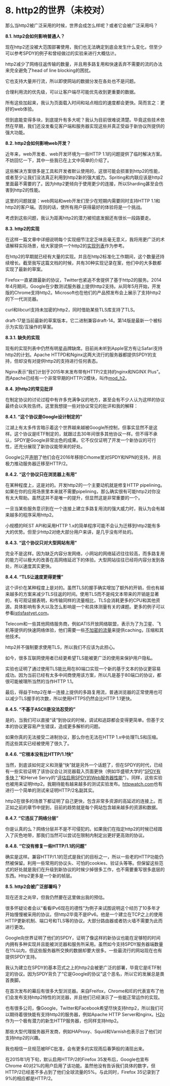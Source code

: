 # 8. http2的世界（未校对）

那么当http2被广泛采用的时候，世界会成怎么样呢？或者它会被广泛采用吗？

**8.1. http2会如何影响普通人？**

现在http2还没被大范围部署使用，我们也无法确定到底会发生什么变化，但至少可以参考SPDY的例子和曾经做过的实验来进行大概估计。

http2减少了网络往返传输的数量，并且用多路复用和快速丢弃不需要的流的办法来完全避免了head of line blocking的困扰。

它也支持大量并行流，所以即使网站的数据分发在各处也不是问题。

合理利用流的优先级，可以让客户端尽可能优先收到更重要的数据。

所有这些加起来，我认为页面载入时间和站点相应的速度都会更快。简而言之：更好的web体验。

但到底能变得多块，到底提升有多大呢？我认为目前很难说清楚。毕竟这些技术依然在早期，我们还没发看见客户端和服务器实现这些并真正受益于新协议所提供的强大功能。

**8.2. http2会如何影响web开发？**

近年来，web开发者、web开发环境为一些HTTP 1.1的问题提供了临时解决方案。不妨回忆一下，其中一些我已在上文中简单的介绍了。

这些解决方案很多是工具和开发者默认使用的，这很可能会损害到http2的性能，或者至少让我们没法真正利用到http2新的强大威力。Spriting和内联应该是http2里面最不需要的了。因为http2更倾向于使用更少的连接，所以Sharding甚至会伤害到http2的性能。

这里的问题就是：web网站和web开发们至少在短期内需要同时支持HTTP 1.1和http2的客户端。否则的话，使所有用户获得最好的体验将是一个挑战。

考虑到这些问题，我认为距离http2的潜力被彻底发掘还有很长一段路要走。

**8.3. http2的实现**

在这样一篇文章中详细说明每个实现细节注定乏味且毫无意义，我将用更广泛的术语解释实际场景，给大家提供一个http2的[实现列表](https://github.com/http2/http2-spec/wiki/Implementations)作为参考。

在http2的早期就已经有大量的实现。并且在http2标准化工作期间，这个数量还持续增长。截至我写这篇文档的时候，共有30种实现记录在案，他们中的大多数都实现了最新的草案。

Firefox一直紧跟最新的协议，Twitter也紧追不舍提供了基于http2的服务。2014年4月期间，Google在少数测试服务器上提供http2支持。从同年5月开始，开发版的Chrome支持http2。Microsoft也在他们的产品预发布会上展示了支持http2的下一代浏览器。

curl和libcurl支持未加密的http2，同时借助某些TLS库支持了TLS。

draft-17是当前最新的草案版本，它二进制兼容draft-14。第14版是最新一个被标示为实现/互操作的草案。<!-- 这段需要review -->

**8.3.1. 缺失的实现**

现有的实现列表中仍然有明星品牌缺席。目前尚未听到Apple官方有让Safari支持http2的计划。Apache HTTPD和Nginx这两大流行的服务器都提供SPDY的支持，但却没有对提供http2的支持进行任何表态。

Nginx表示“我们计划于2015年末发布带有HTTP/2支持的nginx和NGINX Plus”。而Apache已经有一个非常早期的HTTP/2模块，叫作[mod_h2](https://icing.github.io/mod_h2/)。

**8.4. 对http2的常见批评**

在制定协议的讨论过程中有许多充满争议的地方，甚至会有不少人认为这样的协议最终会以失败告终。这里我想提一些对协议常见的批评和我的解释：

**8.4.1. “这个协议是Google设计制定的”**

江湖上有太多传言暗示着这个世界越来越被Google所控制，但事实显然不是这样。这个协议是IETF制定的，就跟过去30年间很多其他协议一样。但不得不承认，SPDY是Google非常出色的成果。它不仅仅证明了开发一个新协议的可行性，还充分展现了新协议能带来的好处。

Google公开[声明](http://blog.chromium.org/2015/02/hello-http2-goodbye-spdy-http-is_9.html)了他们会在2016年移除Crhome里对SPDY和NPN的支持，并且极力推动服务器迁移至HTTP/2。

**8.4.2. “这个协议只在浏览器上有用”**

在某种程度上，这是对的。开发http2的一个主要动机就是修复HTTP pipelining。如果在你的应用场景里本来就不需要pipelining，那么确实很有可能http2对你没有太大帮助。虽然这并不是唯一的提升，但显然这是非常重要的一个。

一旦当某些服务意识到在一个连接上建立多路复用流的强大威力时，我认为会有越来越多的程序采用http2。

小规模的REST API和采用HTTP 1.x的简单程序可能不会认为迁移到http2能有多大的优势。但至少http2对绝大部分用户来讲，是几乎没有坏处的。

**8.4.3. “这个协议只对大型网站有用”**

完全不是这样。因为缺乏内容分发网络，小网站的网络延迟往往较高，而多路复用的能力可以极大的改善在高网络延迟下的体验。大型网站往往已经将内容分发到各处，所以速度其实更快。

**8.4.4. “TLS让速度更得更慢”**

这个评价在某种程度上是对的。虽然TLS的握手确实增加了额外的开销，但也有越来越多的方案来减少TLS往返的时间。使用TLS而不是纯文本带来的开销是显著的，有可观证据表明，和传输同样的流量相比，TLS会消耗更多的CPU和其他资源。具体影响有多大以及怎么影响是一个和具体测量有关的课题。更多的例子可以参看[istlsfastyet.com](http://istlsfastyet.com)。

Telecom和一些其他网络服务商，例如ATIS开放网络联盟，表示为了为卫星、飞机等提供的快速网络体验，他们需要一些[不加密的流量](http://www.atis.org/openweballiance/docs/OWAKickoffSlides051414.pdf )来提供caching，压缩和其他技术。

http2并不强制要求使用TLS，所以我们不应该为此担心。

如今，很多互联网使用者已经更希望TLS能被更广泛的使用来保护用户隐私。

实验也证明了通过使用TLS能比用在80端口实现一个新的基于文本的协议更容易成功。因为当前已经有太多中间商使用该方案，所以凡是基于80端口的协议，都很可能被理所当然的当作HTTP 1.1。

最后，得益于http2在单一连接上提供的多路复用流，普通浏览器的正常使用也可以减少TLS握手的次数，所以使用HTTPS仍然会比HTTP 1.1更快。

**8.4.5. “不基于ASCII是没法忍受的”**

是的，当我们可以直接“读”到协议的时候，调试和追踪都会变得更简单。但基于文本的协议更容易产生错误，造成更多解析的问题。

如果你真的无法接受二进制协议，那么你也无法在HTTP 1.x中处理TLS和压缩。而这些其实已经被使用了很久了。

**8.4.6. “它根本没有比HTTP/1.1快”**

当然，到底该如何定义和测量“快”就是另外一个话题了，但在SPDY的时代，已经有一些实验证明了该协议会让浏览器载入页面更快（例如华盛顿大学的“[SPDY有多快？](https://www.usenix.org/system/files/conference/nsdi14/nsdi14-paper-wang_xiao_sophia.pdf)”和Hervé Servy的“[评估启用SPDY的Web服务器性能](http://www.neotys.com/blog/performance-of-spdy-enabled-web-servers/)”）。同样，这些实验也被用来证明http2。我期待能有越来越多的测试实验发布。[httpwatch.com](http://blog.httpwatch.com/2015/01/16/a-simple-performance-comparison-of-https-spdy-and-http2/)也有进行一个简单的测试来证明HTTP/2名副其实。

http2在很多的场景下都证明了自己更快，包含非常多资源的高延迟的连接上。而正如之前的章节中提到，目前的趋势就是每个网站包含越来越多的资源和数据。

**8.4.7. “它违反了网络分层”**

你是认真的么？网络分层并不是不可侵犯的。如果我们在指定http2的时候已经踏入了灰色地带，那我们当然可以尝试在限制内制定出更好更高效的协议。


**8.4.8. “它没有修复一些HTTP/1.1的问题”**

确实是这样。兼容HTTP/1.1的范式是我们的目标之一，所以一些老的HTTP功能仍然被保留。利用一些常用的协议头、可怕的cookies、验证头等等。但保留这些范式的好处就是我们在升级到新协议的时候少掉很多工作，也不需要重写很多底层的东西。Http2更多是一个新的帧层。

**8.5. http2会被广泛部署吗？**

现在还言之尚早，但我仍然要在这里做出我的预估。

很多怀疑论者会以“看看IPv6现在的德性”为例子来试图说明这个经历了10多年才开始慢慢被采用的协议。但http2毕竟不是IPv6。他是一个建立在TCP之上的使用HTTP更新机制、端口号和TLS等的协议。大部分路由器或者防火墙不需要为此而进行更改。

Google向世界证明了他们的SPDY，证明了像这样的新协议也能在足够短的时间内拥有多种实现并且能被浏览器和服务所采用。虽然如今支持SPDY服务器端数量在1%以内，但这些服务器所交换的数据却要大很多。一些最流行的网站现在也有提供SPDY支持。

我认为建立在SPDY的基本范式之上的http2会被更广泛的部署，毕竟它是IETF制定的协议。因为SPDY背负了“它是Google的协议”这个恶名，所以它的发展总是畏首畏脚。

在首次发布的幕后有很多大型浏览器。来自Freifox，Chrome和IE的代表宣布了他们会发布支持http2特性的浏览器，并且他们已经演示了一些能正常运作的实现。

也有很多公司，像Google，Twitter和Facebook希望尽快支持http2，所以我们可以期待着很快能有支持http2的服务器，例如Apache HTTP Server和nginx。[H2o](https://github.com/h2o/h2o)作为一个极有潜力的新生HTTP服务器，也同样支持http2。

那些大型代理服务器开发商，例如HAProxy、Squid和Varnish也表示出了他们对支持http2的兴趣。

我也相信一旦规范被RFC批准，会有更多的实现雨后春笋般的涌现出来。

在2015年1月下旬，默认启用HTTP/2的Firefox 35发布后，Google也宣布Chrome 40对2%的用户启用了该功能。虽然他没有告诉我们具体的数字，但HTTP/2已经差不多占到了他们全球流量的5%。与此同时，Firefox 35记录到了9%的相应都是HTTP/2。
